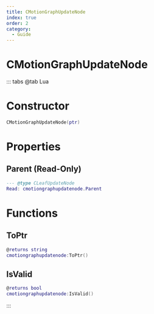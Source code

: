 ```yaml
---
title: CMotionGraphUpdateNode
index: true
order: 2
category:
  - Guide
---
```


# CMotionGraphUpdateNode

::: tabs
@tab Lua
# Constructor
```lua
CMotionGraphUpdateNode(ptr)
```
# Properties
## Parent (Read-Only)
```lua
--- @type CLeafUpdateNode
Read: cmotiongraphupdatenode.Parent
```
# Functions
## ToPtr
```lua
@returns string
cmotiongraphupdatenode:ToPtr()
```
## IsValid
```lua
@returns bool
cmotiongraphupdatenode:IsValid()
```

:::